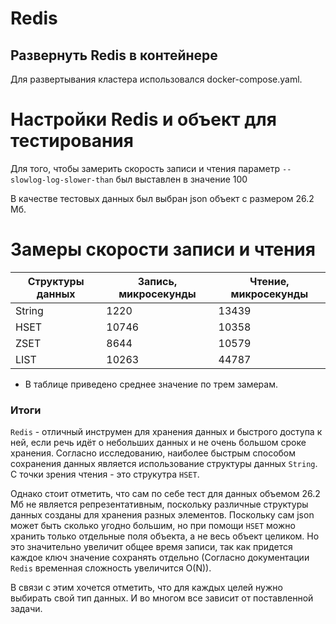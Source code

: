 # Redis

## Развернуть Redis в контейнере

Для развертывания кластера использовался docker-compose.yaml.

# Настройки Redis и объект для тестирования

Для того, чтобы замерить скорость записи и чтения параметр `--slowlog-log-slower-than` был выставлен в значение 100

В качестве тестовых данных был выбран json объект с размером 26.2 Мб.

# Замеры скорости записи и чтения

| Структуры данных | Запись, микросекунды | Чтение, микросекунды |
|------------------|----------------------|----------------------|
| String           | 1220                 | 13439                |
| HSET             | 10746                | 10358                |
| ZSET             | 8644                 | 10579                |
| LIST             | 10263                | 44787                |

* В таблице приведено среднее значение по трем замерам.


### Итоги

`Redis` - отличный инструмен для хранения данных и быстрого доступа к ней, если речь идёт о небольших данных и не очень большом сроке хранения. 
Согласно исследованию, наиболее быстрым способом сохранения данных является использование структуры данных `String`. 
С точки зрения чтения - это струкутра `HSET`. 

Однако стоит отметить, что сам по себе тест для данных объемом 26.2 Мб не является репрезентативным, поскольку различные структуры данных созданы для хранения разных элементов. 
Поскольку сам json может быть сколько угодно большим, но при помощи `HSET` можно хранить только отдельные поля объекта, а не весь объект целиком.
Но это значительно увеличит общее время записи, так как придется каждое ключ значение сохранять отдельно (Согласно документации `Redis` временная сложность увеличится O(N)).

В связи с этим хочется отметить, что для каждых целей нужно выбирать свой тип данных. И во многом все зависит от поставленной задачи.
